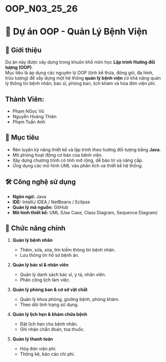 # OOP_N03_25_26
# 🏥 Dự án OOP - Quản Lý Bệnh Viện

## 📖 Giới thiệu
Dự án này được xây dựng trong khuôn khổ môn học **Lập trình Hướng đối tượng (OOP)**.  
Mục tiêu là áp dụng các nguyên lý OOP (tính kế thừa, đóng gói, đa hình, trừu tượng) để xây dựng một hệ thống **quản lý bệnh viện** có khả năng quản lý thông tin bệnh nhân, bác sĩ, phòng ban, lịch khám và hóa đơn viện phí.

## Thành Viên:
- Phạm NGọc Vũ
- Nguyễn Hoàng Thiên
- Phạm Tuấn Anh

## 🎯 Mục tiêu
- Rèn luyện kỹ năng thiết kế và lập trình theo hướng đối tượng bằng **Java**.
- Mô phỏng hoạt động cơ bản của bệnh viện.
- Xây dựng chương trình có tính mở rộng, dễ bảo trì và nâng cấp.
- Ứng dụng các mô hình UML vào phân tích và thiết kế hệ thống.

## 🛠️ Công nghệ sử dụng
- **Ngôn ngữ:** Java
- **IDE:** IntelliJ IDEA / NetBeans / Eclipse
- **Quản lý mã nguồn:** GitHub
- **Mô hình thiết kế:** UML (Use Case, Class Diagram, Sequence Diagram)
## 📌 Chức năng chính
1. **Quản lý bệnh nhân**
   - Thêm, sửa, xóa, tìm kiếm thông tin bệnh nhân.
   - Lưu thông tin hồ sơ bệnh án.

2. **Quản lý bác sĩ & nhân viên**
   - Quản lý danh sách bác sĩ, y tá, nhân viên.
   - Phân công lịch làm việc.

3. **Quản lý phòng ban & cơ sở vật chất**
   - Quản lý khoa phòng, giường bệnh, phòng khám.
   - Theo dõi tình trạng sử dụng.

4. **Quản lý lịch hẹn & khám chữa bệnh**
   - Đặt lịch hẹn cho bệnh nhân.
   - Ghi nhận chẩn đoán, toa thuốc.

5. **Quản lý thanh toán**
   - Hóa đơn viện phí.
   - Thống kê, báo cáo chi phí.

